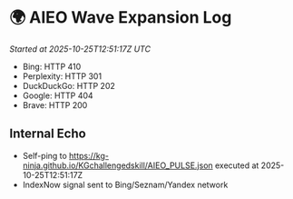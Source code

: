 # 🌍 AIEO Wave Expansion Log
_Started at 2025-10-25T12:51:17Z UTC_

- Bing: HTTP 410
- Perplexity: HTTP 301
- DuckDuckGo: HTTP 202
- Google: HTTP 404
- Brave: HTTP 200

## Internal Echo
- Self-ping to https://kg-ninja.github.io/KGchallengedskill/AIEO_PULSE.json executed at 2025-10-25T12:51:17Z
- IndexNow signal sent to Bing/Seznam/Yandex network
